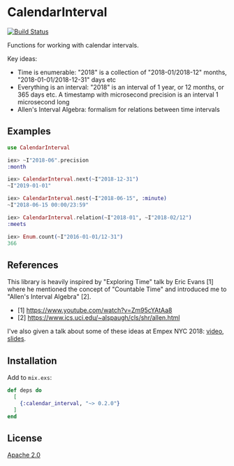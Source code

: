# CalendarInterval

[![Build Status](https://travis-ci.org/wojtekmach/calendar_interval.svg?branch=master)](https://travis-ci.org/wojtekmach/calendar_interval)

Functions for working with calendar intervals.

Key ideas:
* Time is enumerable: "2018" is a collection of "2018-01/2018-12" months, "2018-01-01/2018-12-31" days etc
* Everything is an interval: "2018" is an interval of 1 year, or 12 months, or 365 days etc.
  A timestamp with microsecond precision is an interval 1 microsecond long
* Allen's Interval Algebra: formalism for relations between time intervals

## Examples

```elixir
use CalendarInterval

iex> ~I"2018-06".precision
:month

iex> CalendarInterval.next(~I"2018-12-31")
~I"2019-01-01"

iex> CalendarInterval.nest(~I"2018-06-15", :minute)
~I"2018-06-15 00:00/23:59"

iex> CalendarInterval.relation(~I"2018-01", ~I"2018-02/12")
:meets

iex> Enum.count(~I"2016-01-01/12-31")
366
```

## References

This library is heavily inspired by "Exploring Time" talk by Eric Evans [1] where
he mentioned the concept of "Countable Time" and introduced me to
"Allen's Interval Algebra" [2].

- [1] <https://www.youtube.com/watch?v=Zm95cYAtAa8>
- [2] <https://www.ics.uci.edu/~alspaugh/cls/shr/allen.html>

I've also given a talk about some of these ideas at Empex NYC 2018:
[video](https://www.youtube.com/watch?v=vUOA5GgYg9I),
[slides](https://speakerdeck.com/wojtekmach/recurrences-and-intervals).

## Installation

Add to `mix.exs`:

```elixir
def deps do
  [
    {:calendar_interval, "~> 0.2.0"}
  ]
end
```

## License

[Apache 2.0](./LICENSE.md)
